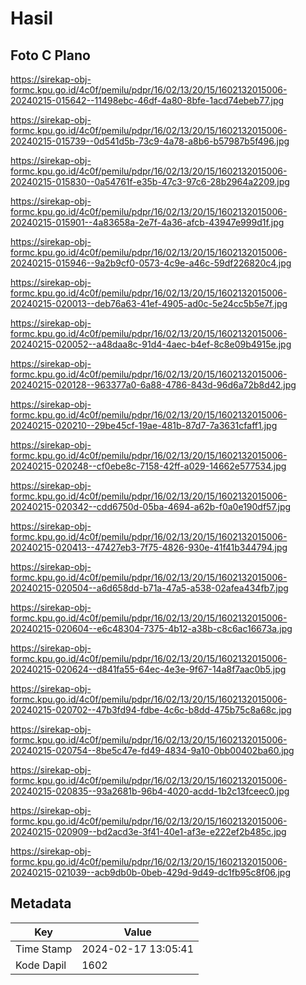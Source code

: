 # Hasil

## Foto C Plano

https://sirekap-obj-formc.kpu.go.id/4c0f/pemilu/pdpr/16/02/13/20/15/1602132015006-20240215-015642--11498ebc-46df-4a80-8bfe-1acd74ebeb77.jpg

https://sirekap-obj-formc.kpu.go.id/4c0f/pemilu/pdpr/16/02/13/20/15/1602132015006-20240215-015739--0d541d5b-73c9-4a78-a8b6-b57987b5f496.jpg

https://sirekap-obj-formc.kpu.go.id/4c0f/pemilu/pdpr/16/02/13/20/15/1602132015006-20240215-015830--0a54761f-e35b-47c3-97c6-28b2964a2209.jpg

https://sirekap-obj-formc.kpu.go.id/4c0f/pemilu/pdpr/16/02/13/20/15/1602132015006-20240215-015901--4a83658a-2e7f-4a36-afcb-43947e999d1f.jpg

https://sirekap-obj-formc.kpu.go.id/4c0f/pemilu/pdpr/16/02/13/20/15/1602132015006-20240215-015946--9a2b9cf0-0573-4c9e-a46c-59df226820c4.jpg

https://sirekap-obj-formc.kpu.go.id/4c0f/pemilu/pdpr/16/02/13/20/15/1602132015006-20240215-020013--deb76a63-41ef-4905-ad0c-5e24cc5b5e7f.jpg

https://sirekap-obj-formc.kpu.go.id/4c0f/pemilu/pdpr/16/02/13/20/15/1602132015006-20240215-020052--a48daa8c-91d4-4aec-b4ef-8c8e09b4915e.jpg

https://sirekap-obj-formc.kpu.go.id/4c0f/pemilu/pdpr/16/02/13/20/15/1602132015006-20240215-020128--963377a0-6a88-4786-843d-96d6a72b8d42.jpg

https://sirekap-obj-formc.kpu.go.id/4c0f/pemilu/pdpr/16/02/13/20/15/1602132015006-20240215-020210--29be45cf-19ae-481b-87d7-7a3631cfaff1.jpg

https://sirekap-obj-formc.kpu.go.id/4c0f/pemilu/pdpr/16/02/13/20/15/1602132015006-20240215-020248--cf0ebe8c-7158-42ff-a029-14662e577534.jpg

https://sirekap-obj-formc.kpu.go.id/4c0f/pemilu/pdpr/16/02/13/20/15/1602132015006-20240215-020342--cdd6750d-05ba-4694-a62b-f0a0e190df57.jpg

https://sirekap-obj-formc.kpu.go.id/4c0f/pemilu/pdpr/16/02/13/20/15/1602132015006-20240215-020413--47427eb3-7f75-4826-930e-41f41b344794.jpg

https://sirekap-obj-formc.kpu.go.id/4c0f/pemilu/pdpr/16/02/13/20/15/1602132015006-20240215-020504--a6d658dd-b71a-47a5-a538-02afea434fb7.jpg

https://sirekap-obj-formc.kpu.go.id/4c0f/pemilu/pdpr/16/02/13/20/15/1602132015006-20240215-020604--e6c48304-7375-4b12-a38b-c8c6ac16673a.jpg

https://sirekap-obj-formc.kpu.go.id/4c0f/pemilu/pdpr/16/02/13/20/15/1602132015006-20240215-020624--d841fa55-64ec-4e3e-9f67-14a8f7aac0b5.jpg

https://sirekap-obj-formc.kpu.go.id/4c0f/pemilu/pdpr/16/02/13/20/15/1602132015006-20240215-020702--47b3fd94-fdbe-4c6c-b8dd-475b75c8a68c.jpg

https://sirekap-obj-formc.kpu.go.id/4c0f/pemilu/pdpr/16/02/13/20/15/1602132015006-20240215-020754--8be5c47e-fd49-4834-9a10-0bb00402ba60.jpg

https://sirekap-obj-formc.kpu.go.id/4c0f/pemilu/pdpr/16/02/13/20/15/1602132015006-20240215-020835--93a2681b-96b4-4020-acdd-1b2c13fceec0.jpg

https://sirekap-obj-formc.kpu.go.id/4c0f/pemilu/pdpr/16/02/13/20/15/1602132015006-20240215-020909--bd2acd3e-3f41-40e1-af3e-e222ef2b485c.jpg

https://sirekap-obj-formc.kpu.go.id/4c0f/pemilu/pdpr/16/02/13/20/15/1602132015006-20240215-021039--acb9db0b-0beb-429d-9d49-dc1fb95c8f06.jpg


## Metadata

| Key        | Value               |
| ---------- | ------------------- |
| Time Stamp | 2024-02-17 13:05:41 |
| Kode Dapil | 1602                |



